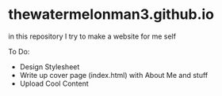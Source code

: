 # thewatermelonman3.github.io
in this repository I try to make a website for me self

To Do:
 - Design Stylesheet
 - Write up cover page (index.html) with About Me and stuff
 - Upload Cool Content
